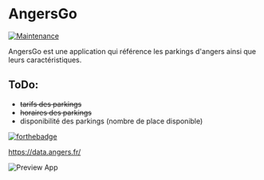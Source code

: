 # AngersGo 

[![Maintenance](https://img.shields.io/badge/Maintained%3F-yes-green.svg)](https://GitHub.com/Naereen/StrapDown.js/graphs/commit-activity)

AngersGo est une application qui référence les parkings d'angers ainsi que leurs caractéristiques.



## ToDo: 
- ~~tarifs des parkings~~
- ~~horaires des parkings~~
- disponibilité des parkings (nombre de place disponible)

[![forthebadge](https://forthebadge.com/images/badges/built-with-love.svg)](https://forthebadge.com)

https://data.angers.fr/

![Preview App](preview.gif)